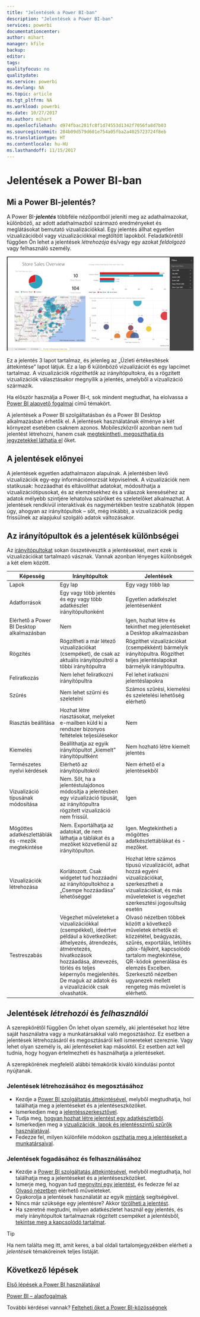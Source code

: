 ```yaml
---
title: "Jelentések a Power BI-ban"
description: "Jelentések a Power BI-ban"
services: powerbi
documentationcenter: 
author: mihart
manager: kfile
backup: 
editor: 
tags: 
qualityfocus: no
qualitydate: 
ms.service: powerbi
ms.devlang: NA
ms.topic: article
ms.tgt_pltfrm: NA
ms.workload: powerbi
ms.date: 10/27/2017
ms.author: mihart
ms.openlocfilehash: d974fbac281fc8f1d74553d1342f7056fa8d7b03
ms.sourcegitcommit: 284b09d579d601e754a05fba2a4025723724f8eb
ms.translationtype: HT
ms.contentlocale: hu-HU
ms.lasthandoff: 11/15/2017
---
```

# <a name="reports-in-power-bi"></a>Jelentések a Power BI-ban
## <a name="what-is-a-power-bi-report"></a>Mi a Power BI-jelentés?
A Power BI-***jelentés*** többféle nézőpontból jeleníti meg az adathalmazokat, különböző, az adott adathalmazból származó eredményeket és meglátásokat bemutató vizualizációkkal.  Egy jelentés állhat egyetlen vizualizációból vagy vizualizációkkal megtöltött lapokból. Feladatkörétől függően Ön lehet a jelentések *létrehozója* és/vagy egy azokat *feldolgozó* vagy felhasználó személy.

![](media/service-reports/reportview.png)

Ez a jelentés 3 lapot tartalmaz, és jelenleg az „Üzleti értékesítések áttekintése” lapot látjuk. Ez a lap 6 különböző vizualizációt és egy lapcímet tartalmaz. A vizualizációk *rögzíthetők* az irányítópultokra, és a rögzített vizualizációk választásakor megnyílik a jelentés, amelyből a vizualizáció származik.

Ha először használja a Power BI-t, sok mindent megtudhat, ha elolvassa a [Power BI alapvető fogalmai](service-basic-concepts.md) című témakört.

A jelentések a Power BI szolgáltatásban és a Power BI Desktop alkalmazásban érhetők el. A jelentések használatának élménye a két környezet esetében csaknem azonos. Mobileszközről azonban nem tud jelentést létrehozni, hanem csak [megtekintheti, megoszthatja és jegyzetekkel láthatja el](mobile-reports-in-the-mobile-apps.md) őket.

## <a name="advantages-of-reports"></a>A jelentések előnyei
A jelentések egyetlen adathalmazon alapulnak. A jelentésben lévő vizualizációk egy-egy információmorzsát képviselnek. A vizualizációk nem statikusak: hozzáadhat és eltávolíthat adatokat, módosíthatja a vizualizációtípusokat, és az elemzésekhez és a válaszok kereséséhez az adatok mélyebb szintjére lehatolva szűrőket és szeletelőket alkalmazhat. A jelentések rendkívül interaktívak és nagymértékben testre szabhatók (éppen úgy, ahogyan az irányítópultok – sőt, még inkább), a vizualizációk pedig frissülnek az alapjukul szolgáló adatok változásakor.

## <a name="dashboards-versus-reports"></a>Az irányítópultok és a jelentések különbségei
Az [irányítópultokat](service-dashboards.md) sokan összetévesztik a jelentésekkel, mert ezek is vizualizációkat tartalmazó vásznak. Vannak azonban lényeges különbségek a két elem között.  

| **Képesség** | **Irányítópultok** | **Jelentések** |
| --- | --- | --- |
| Lapok |Egy lap |Egy vagy több lap |
| Adatforrások |Egy vagy több jelentés és egy vagy több adatkészlet irányítópultonként |Egyetlen adatkészlet jelentésenként |
| Elérhető a Power BI Desktop alkalmazásban |Nem |Igen, hozhat létre és tekinthet meg jelentéseket a Desktop alkalmazásban |
| Rögzítés |Rögzítheti a már létező vizualizációkat (csempéket), de csak az aktuális irányítópultról a többi irányítópultra |Rögzíthet vizualizációkat (csempékként) bármelyik irányítópultra. Rögzíthet teljes jelentéslapokat bármelyik irányítópultra. |
| Feliratkozás |Nem lehet feliratkozni irányítópultra |Fel lehet iratkozni jelentéslapokra |
| Szűrés |Nem lehet szűrni és szeletelni |Számos szűrési, kiemelési és szeletelési lehetőség elérhető |
| Riasztás beállítása |Hozhat létre riasztásokat, melyeket e-mailben küld ki a rendszer bizonyos feltételek teljesülésekor |Nem |
| Kiemelés |Beállíthatja az egyik irányítópultot „kiemelt” irányítópultként |Nem hozható létre kiemelt jelentés |
| Természetes nyelvi kérdések |Elérhető az irányítópultokról |Nem érhető el a jelentésekből |
| Vizualizáció típusának módosítása |Nem. Sőt, ha a jelentéstulajdonos módosítja a jelentésben egy vizualizáció típusát, az irányítópultra rögzített vizualizáció nem frissül. |Igen |
| Mögöttes adatkészlettáblák és -mezők megtekintése |Nem. Exportálhatja az adatokat, de nem láthatja a táblákat és a mezőket közvetlenül az irányítópulton. |Igen. Megtekintheti a mögöttes adatkészlettáblákat és -mezőket. |
| Vizualizációk létrehozása |Korlátozott. Csak widgetet tud hozzáadni az irányítópultokhoz a „Csempe hozzáadása” lehetőséggel |Hozhat létre számos típusú vizualizációt, adhat hozzá egyéni vizualizációkat, szerkesztheti a vizualizációkat, és más műveleteket is végezhet szerkesztési jogosultság esetén |
| Testreszabás |Végezhet műveleteket a vizualizációkkal (csempékkel), ideértve például a következőket: áthelyezés, átrendezés, átméretezés, hivatkozások hozzáadása, átnevezés, törlés és teljes képernyős megjelenítés. De maguk az adatok és a vizualizációk csak olvashatók. |Olvasó nézetben többek között a következő műveletek érhetők el: közzététel, beágyazás, szűrés, exportálás, letöltés .pbix-fájlként, kapcsolódó tartalom megtekintése, QR-kódok generálása és elemzés Excelben.  Szerkesztő nézetben ugyanezek mellett rengeteg más művelet is elérhető. |

## <a name="report-creators-and-report-consumers"></a>Jelentések ***létrehozói*** és ***felhasználói***
A szerepkörétől függően Ön lehet olyan személy, aki jelentéseket hoz létre saját használatra vagy a munkatársakkal való megosztáshoz. Ez esetben a jelentések létrehozásáról és megosztásáról kell ismereteket szereznie. Vagy lehet olyan személy is, aki jelentéseket kap másoktól. Ez esetben azt kell tudnia, hogy hogyan értelmezheti és használhatja a jelentéseket.

A szerepkörének megfelelő alábbi témakörök kiváló kiindulási pontot nyújtanak.

### <a name="if-you-will-be-creating-and-sharing-reports"></a>Jelentések létrehozásához és megosztásához
* Kezdje a [Power BI szolgáltatás áttekintésével](service-basic-concepts.md), melyből megtudhatja, hol találhatja meg a jelentéseket és a jelentéseszközöket.
* Ismerkedjen meg a [jelentésszerkesztővel](service-the-report-editor-take-a-tour.md).
* Tudja meg, [hogyan hozhat létre jelentést egy adatkészletből](service-report-create-new.md).
* Ismerkedjen meg a [vizualizációk, lapok és jelentésszintű szűrők használatával](power-bi-how-to-report-filter.md).
* Fedezze fel, milyen különféle módokon [oszthatja meg a jelentéseket a munkatársaival](service-share-dashboards.md).

### <a name="if-you-will-be-receiving-and-consuming-reports"></a>Jelentések fogadásához és felhasználásához
* Kezdje a [Power BI szolgáltatás áttekintésével](service-basic-concepts.md), melyből megtudhatja, hol találhatja meg a jelentéseket és a jelentéseszközöket.
* Ismerje meg, hogyan tud [megnyitni egy jelentést](service-report-open-in-reading-view.md), és fedezze fel az [Olvasó nézetben](service-dashboard-tiles.md) elérhető műveleteket.
* Gyakorolja a jelentések használatát az egyik [mintánk](sample-tutorial-connect-to-the-samples.md) segítségével.  
* Nincs már szüksége egy jelentésre? Akkor [törölheti a jelentést](service-delete.md).
* Ha szeretné megtudni, milyen adatkészletet használ egy jelentés, és mely irányítópultok tartalmaznak rögzített csempéket a jelentésből, [tekintse meg a kapcsolódó tartalmat](service-related-content.md).

> [!TIP]
> Ha nem találta meg itt, amit keres, a bal oldali tartalomjegyzékben elérheti a *jelentések* témaköreinek teljes listáját.
> 
> 

## <a name="next-steps"></a>Következő lépések
[Első lépések a Power BI használatával](service-get-started.md) 

[Power BI – alapfogalmak](service-basic-concepts.md)

További kérdései vannak? [Felteheti őket a Power BI-közösségnek](http://community.powerbi.com/)

